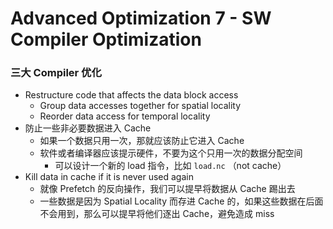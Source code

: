 # Advanced Optimization 7 - SW Compiler Optimization

### 三大 Compiler 优化

+ Restructure code that affects the data block access
  + Group data accesses together for spatial locality
  + Reorder data access for temporal locality
+ 防止一些非必要数据进入 Cache
  + 如果一个数据只用一次，那就应该防止它进入 Cache
  + 软件或者编译器应该提示硬件，不要为这个只用一次的数据分配空间
    + 可以设计一个新的 load 指令，比如 `load.nc` （not cache）
+ Kill data in cache if it is never used again
  + 就像 Prefetch 的反向操作，我们可以提早将数据从 Cache 踢出去
  + 一些数据是因为 Spatial Locality 而存进 Cache 的，如果这些数据在后面不会用到，那么可以提早将他们逐出 Cache，避免造成 miss